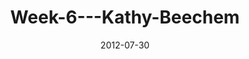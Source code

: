 ---
layout: music 
title: "Week-6---Kathy-Beechem"
series: "The Good Life"
date: 2012-07-30 
description: "We’re learning about how the good life comes when we take Jesus at his word."
audio: "http://www.crossroads.net/players/media/hq/goodlife_06.mp3"
audio-duration: "38:46"
---